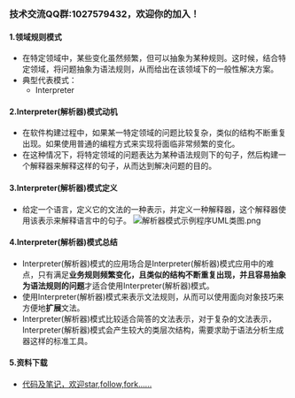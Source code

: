 ### 技术交流QQ群:1027579432，欢迎你的加入！
#### 1.领域规则模式
- 在特定领域中，某些变化虽然频繁，但可以抽象为某种规则。这时候，结合特定领域，将问题抽象为语法规则，从而给出在该领域下的一般性解决方案。
- 典型代表模式：
    - Interpreter
#### 2.Interpreter(解析器)模式动机
- 在软件构建过程中，如果某一特定领域的问题比较复杂，类似的结构不断重复出现。如果使用普通的编程方式来实现将面临非常频繁的变化。
- 在这种情况下，将特定领域的问题表达为某种语法规则下的句子，然后构建一个解释器来解释这样的句子，从而达到解决问题的目的。
#### 3.Interpreter(解析器)模式定义
- 给定一个语言，定义它的文法的一种表示，并定义一种解释器，这个解释器使用该表示来解释语言中的句子。
![解析器模式示例程序UML类图.png](https://upload-images.jianshu.io/upload_images/13407176-bad4cea6f7f0346b.png?imageMogr2/auto-orient/strip%7CimageView2/2/w/1240)
#### 4.Interpreter(解析器)模式总结
- Interpreter(解析器)模式的应用场合是Interpreter(解析器)模式应用中的难点，只有满足**业务规则频繁变化，且类似的结构不断重复出现，并且容易抽象为语法规则的问题**才适合使用Interpreter(解析器)模式。
- 使用Interpreter(解析器)模式来表示文法规则，从而可以使用面向对象技巧来方便地**扩展**文法。
- Interpreter(解析器)模式比较适合简答的文法表示，对于复杂的文法表示，Interpreter(解析器)模式会产生较大的类层次结构，需要求助于语法分析生成器这样的标准工具。
#### 5.资料下载
- [代码及笔记，欢迎star,follow,fork......](https://github.com/cdlwhm1217096231/cpp_ws/tree/master/C%2B%2B%E8%AE%BE%E8%AE%A1%E6%A8%A1%E5%BC%8F)
